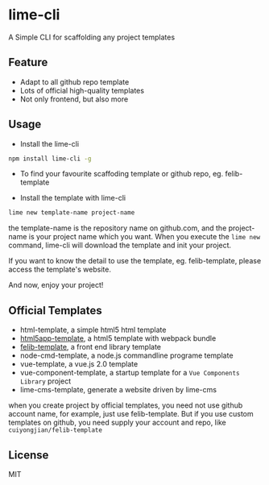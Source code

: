 lime-cli
======
A Simple CLI for scaffolding any project templates

## Feature
* Adapt to all github repo template
* Lots of official high-quality templates
* Not only frontend, but also more

## Usage
* Install the lime-cli
``` bash
npm install lime-cli -g
```

* To find your favourite scaffoding template or github repo, eg. felib-template 

* Install the template with lime-cli
``` bash
lime new template-name project-name
```

the template-name is the repository name on github.com, and the project-name is your project name which you want.
When you execute the `lime new` command, lime-cli will download the template and init your project.

If you want to know the detail to use the template, eg. felib-template, please access the template's website.

And now, enjoy your project!



## Official Templates
* html-template, a simple html5 html template
* [html5app-template](https://github.com/cuiyongjian/html5app-template), a html5 template with webpack bundle
* [felib-template](https://github.com/cuiyongjian/felib-template), a front end library template
* node-cmd-template, a node.js commandline programe template
* vue-template, a vue.js 2.0 template
* vue-component-template, a startup template for a `Vue Components Library` project
* lime-cms-template, generate a website driven by lime-cms

when you create project by official templates, you need not use github account name, for example, just use felib-template. But if you use custom templates on github, you need supply your account and repo, like `cuiyongjian/felib-template`

## License
MIT
